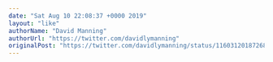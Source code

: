 ```yaml
---
date: "Sat Aug 10 22:08:37 +0000 2019"
layout: "like"
authorName: "David Manning"
authorUrl: "https://twitter.com/davidlymanning"
originalPost: "https://twitter.com/davidlymanning/status/1160312018726838272"
---
```

